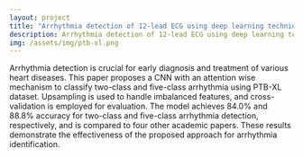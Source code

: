 ```yaml
---
layout: project
title: "Arrhythmia detection of 12-lead ECG using deep learning techniques based on the PTB-XL dataset"
description: Arrhythmia detection of 12-lead ECG using deep learning techniques based on the PTB-XL dataset. 
img: /assets/img/ptb-xl.png
---
```


Arrhythmia detection is crucial for early diagnosis and treatment of various heart diseases. This paper proposes a CNN with an attention wise mechanism to classify two-class and five-class arrhythmia using PTB-XL dataset. Upsampling is used to handle imbalanced features, and cross-validation is employed for evaluation. The model achieves 84.0% and 88.8% accuracy for two-class and five-class arrhythmia detection, respectively, and is compared to four other academic papers. These results demonstrate the effectiveness of the proposed approach for arrhythmia identification.


